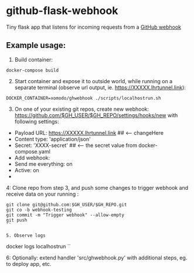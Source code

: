 # github-flask-webhook
Tiny flask app that listens for incoming requests from a [GitHub webhook](https://docs.github.com/en/developers/webhooks-and-events/about-webhooks)

## Example usage:

1. Build container:
```
docker-compose build
```

2. Start container and expose it to outside world, while running on a separate terminal (observe url output, ie. https://XXXXX.lhrtunnel.link):
```
DOCKER_CONTAINER=xomodo/ghwebhook ./scripts/localhostrun.sh
```

3. On one of your existing git repos, create new webhook: <https://github.com/$GH_USER/$GH_REPO/settings/hooks/new> with following settings:

- Payload URL: https://XXXXX.lhrtunnel.link ## <-- changeHere
- Content type: 'application/json'
- Secret: 'XXXX-secret'                     ## <-- the secret value from docker-compose.yaml
- Add webhook:
- Send me everything: on
- Active: on
- <Add webhook>


4: Clone repo from step 3, and push some changes to trigger webhook and receive data on your running :
```
git clone git@github.com:$GH_USER/$GH_REPO.git
git co -b webhook-testing
git commit -m "Trigger webhook" --allow-empty
git push
``

5. Observe logs
```
docker logs localhostrun
``

6: Optionally: extend handler 'src/ghwebhook.py' with additional steps, eg. to deploy app, etc.
